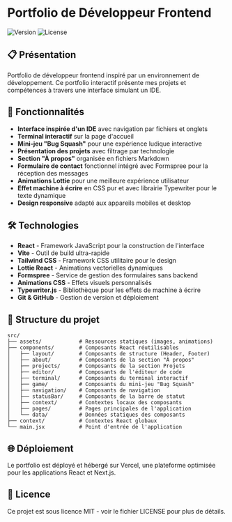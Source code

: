 # Portfolio de Développeur Frontend

![Version](https://img.shields.io/badge/version-1.0.0-blue.svg)
![License](https://img.shields.io/badge/license-MIT-green.svg)

## 📋 Présentation

Portfolio de développeur frontend inspiré par un environnement de développement. 
Ce portfolio interactif présente mes projets et compétences à travers une interface simulant un IDE.

## 🚀 Fonctionnalités

- **Interface inspirée d'un IDE** avec navigation par fichiers et onglets
- **Terminal interactif** sur la page d'accueil
- **Mini-jeu "Bug Squash"** pour une expérience ludique interactive
- **Présentation des projets** avec filtrage par technologie
- **Section "À propos"** organisée en fichiers Markdown
- **Formulaire de contact** fonctionnel intégré avec Formspree pour la réception des messages
- **Animations Lottie** pour une meilleure expérience utilisateur
- **Effet machine à écrire** en CSS pur et avec librairie Typewriter pour le texte dynamique
- **Design responsive** adapté aux appareils mobiles et desktop

## 🛠️ Technologies

- **React** - Framework JavaScript pour la construction de l'interface
- **Vite** - Outil de build ultra-rapide
- **Tailwind CSS** - Framework CSS utilitaire pour le design
- **Lottie React** - Animations vectorielles dynamiques
- **Formspree** - Service de gestion des formulaires sans backend
- **Animations CSS** - Effets visuels personnalisés
- **Typewriter.js** - Bibliothèque pour les effets de machine à écrire
- **Git & GitHub** - Gestion de version et déploiement

## 📂 Structure du projet

```
src/
├── assets/            # Ressources statiques (images, animations)
├── components/        # Composants React réutilisables
│   ├── layout/        # Composants de structure (Header, Footer)
│   ├── about/         # Composants de la section "À propos"
│   ├── projects/      # Composants de la section Projets
│   ├── editor/        # Composants de l'éditeur de code
│   ├── terminal/      # Composants du terminal interactif
│   ├── game/          # Composants du mini-jeu "Bug Squash"
│   ├── navigation/    # Composants de navigation
│   ├── statusBar/     # Composants de la barre de statut
│   ├── context/       # Contextes locaux des composants
│   ├── pages/         # Pages principales de l'application
│   └── data/          # Données statiques des composants
├── context/           # Contextes React globaux
└── main.jsx           # Point d'entrée de l'application
```

## 🌐 Déploiement

Le portfolio est déployé et hébergé sur Vercel, une plateforme optimisée pour les applications React et Next.js.

## 📝 Licence

Ce projet est sous licence MIT - voir le fichier LICENSE pour plus de détails.
